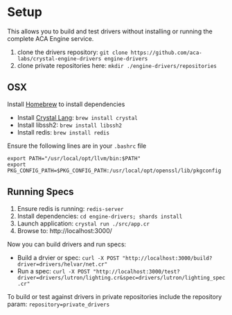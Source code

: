 # Setup

This allows you to build and test drivers without installing or running the complete
ACA Engine service.

1. clone the drivers repository: `git clone https://github.com/aca-labs/crystal-engine-drivers engine-drivers`
2. clone private repositories here: `mkdir ./engine-drivers/repositories`


## OSX

Install [Homebrew](https://brew.sh/) to install dependencies

* Install [Crystal Lang](https://crystal-lang.org/reference/installation/): `brew install crystal`
* Install libssh2: `brew install libssh2`
* Install redis: `brew install redis`

Ensure the following lines are in your `.bashrc` file

```shell
export PATH="/usr/local/opt/llvm/bin:$PATH"
export PKG_CONFIG_PATH=$PKG_CONFIG_PATH:/usr/local/opt/openssl/lib/pkgconfig
```


## Running Specs

1. Ensure redis is running: `redis-server`
1. Install dependencies: `cd engine-drivers; shards install`
2. Launch application: `crystal run ./src/app.cr`
3. Browse to: http://localhost:3000/

Now you can build drivers and run specs:

* Build a drvier or spec: `curl -X POST "http://localhost:3000/build?driver=drivers/helvar/net.cr"`
* Run a spec: `curl -X POST "http://localhost:3000/test?driver=drivers/lutron/lighting.cr&spec=drivers/lutron/lighting_spec.cr"`

To build or test against drivers in private repositories include the repository param: `repository=private_drivers`
